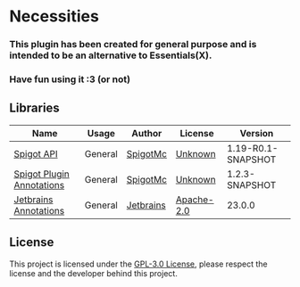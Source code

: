 # Necessities

### This plugin has been created for general purpose and is intended to be an alternative to Essentials(X).
### Have fun using it :3 (or not)

## Libraries

| Name                                                                                                  | Usage   | Author                                  | License                                                                                       | Version            |
|-------------------------------------------------------------------------------------------------------|---------|-----------------------------------------|-----------------------------------------------------------------------------------------------|--------------------|
| [Spigot API](https://hub.spigotmc.org/stash/projects/SPIGOT/repos/Spigot/)                            | General | [SpigotMc](https://www.spigotmc.org/)   | [Unknown](about:blank)                                                                        | 1.19-R0.1-SNAPSHOT |
| [Spigot Plugin Annotations](https://hub.spigotmc.org/stash/projects/SPIGOT/repos/plugin-annotations/) | General | [SpigotMc](https://www.spigotmc.org/)   | [Unknown](about:blank)                                                                        | 1.2.3-SNAPSHOT     |
| [Jetbrains Annotations](https://hub.spigotmc.org/stash/projects/SPIGOT/repos/plugin-annotations/)     | General | [Jetbrains](https://www.jetbrains.com/) | [Apache-2.0](https://raw.githubusercontent.com/JetBrains/java-annotations/master/LICENSE.txt) | 23.0.0             |

## License

This project is licensed under the [GPL-3.0 License](https://www.gnu.org/licenses/gpl-3.0.en.html), please respect the license and the
developer behind this project.
